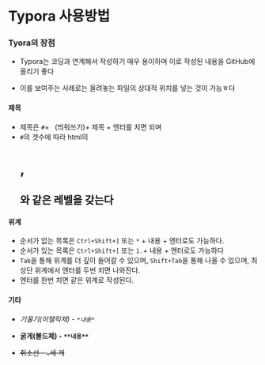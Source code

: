 # Typora 사용방법

### Tyora의 장점

- Typora는 코딩과 연계해서 작성하기 매우 용이하며 이로 작성된 내용을 GitHub에 올리기 좋다

- 이를 보여주는 사례로는 올려놓는 파일의 상대적 위치를 넣는 것이 가능ㅎ다

   

#### 제목

- 제목은 `#`+ ` `(띄워쓰기)+ 제목 + 엔터를 치면 되며
- `#`의 갯수에 따라 html의 <h1>, <h2> 와 같은 레벨을 갖는다



#### 위계

- 순서가 없는 목록은 `Ctrl+Shift+]` 또는 `*` + 내용 + 엔터로도 가능하다.
- 순서가 있는 목록은 `Ctrl+Shift+[` 또는 `1.`+ 내용 + 엔터로도 가능하다
- `Tab`을 통해 위계를 더 깊이 들어갈 수 있으며, `Shift+Tab`을 통해 나올 수 있으며, 최상단 위계에서 엔터를 두번 치면 나와진다.
- 엔터를 한번 치면 같은 위계로 작성된다.



#### 기타

- *기울기(이탤릭체) - `*내용*`*

- **굵게(볼드체) - `**내용**`**

- ~~취소선 - `~`세 개~~

